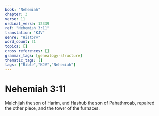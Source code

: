 ```yaml
---
book: "Nehemiah"
chapter: 3
verse: 11
ordinal_verse: 12339
ref: "Nehemiah 3:11"
translation: "KJV"
genre: "History"
word_count: 21
topics: []
cross_references: []
grammar_tags: [genealogy-structure]
thematic_tags: []
tags: ["Bible","KJV","Nehemiah"]
---
```


# Nehemiah 3:11

Malchijah the son of Harim, and Hashub the son of Pahathmoab, repaired the other piece, and the tower of the furnaces.

